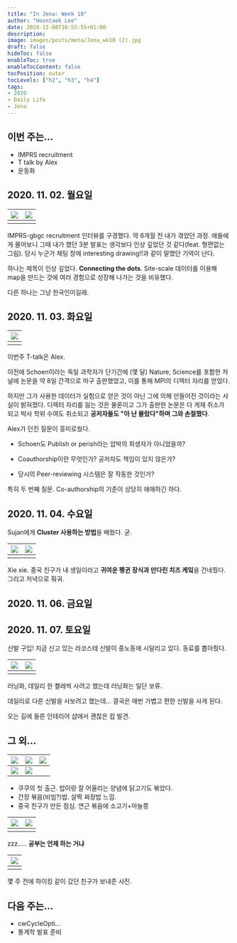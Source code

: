 ```yaml
---
title: "In Jena: Week 10"
author: "Hoontaek Lee"
date: 2020-11-08T16:55:55+01:00
description:
image: images/posts/meta/Jena_wk10 (2).jpg
draft: false
hideToc: false
enableToc: true
enableTocContent: false
tocPosition: outer
tocLevels: ["h2", "h3", "h4"]
tags:
- 2020
- Daily Life
- Jena
---
```


## 이번 주는...

- IMPRS recruitment
- T talk by Alex
- 운동화



## 2020. 11. 02. 월요일

| <img src="/en/posts/weekly_log_in_Jena/wk10/Jena_wk10 (2).png" style="zoom:100%;" /> | <img src="/en/posts/weekly_log_in_Jena/wk10/Jena_wk10 (3).png" style="zoom:100%;" /> |
| ------------------------------------------------------------ | ------------------------------------------------------------ |
|                                                              |                                                              |

IMPRS-gbgc recruitment 인터뷰를 구경했다. 약 6개월 전 내가 겪었던 과정. 애들에게 물어보니 그때 내가 했던 3분 발표는 생각보다 인상 깊었던 것 같다(feat. 형편없는 그림). 당시 누군가 채팅 창에 interesting drawing!!과 같이 말했던 기억이 난다.

하나는 제목이 인상 깊었다. **Connecting the dots**. Site-scale 데이터를 이용해 map을 만드는 것에 여러 경험으로 성장해 나가는 것을 비유했다.

다른 하나는 그냥 한국인이길래.



## 2020. 11. 03. 화요일

| <img src="/en/posts/weekly_log_in_Jena/wk10/Jena_wk10 (1).png" style="zoom:100%;" /> |
| ------------------------------------------------------------ |
|                                                              |

이번주 T-talk은 Alex. 

이전에 Schoen이라는 독일 과학자가 단기간에 (몇 달) Nature, Science를 포함한 저널에 논문을 약 8일 간격으로 마구 출판했었고, 이를 통해 MPI의 디렉터 자리를 얻었다.

하지만 그가 사용한 데이터가 실험으로 얻은 것이 아닌 그에 의해 만들어진 것이라는 사실이 밝혀졌다. 디렉터 자리를 잃는 것은 물론이고 그가 출판한 논문은 다 게재 취소가 되고 박사 학위 수여도 취소되고 **공저자들도 "아 난 몰랐다"하며 그와 손절했다**.

Alex가 던진 질문이 흥미로웠다.

- Schoen도 Publish or perish라는 압박의 희생자가 아니었을까?

- Coauthorship이란 무엇인가? 공저자도 책임이 있지 않은가?

- 당시의 Peer-reviewing 시스템은 잘 작동한 것인가?

특히 두 번째 질문. Co-authorship의 기준이 상당히 애매하긴 하다.



## 2020. 11. 04. 수요일

Sujan에게 **Cluster 사용하는 방법**을 배웠다. 굳.



| <img src="/en/posts/weekly_log_in_Jena/wk10/Jena_wk10 (2).jpg" style="zoom:100%;" /> | <img src="/en/posts/weekly_log_in_Jena/wk10/Jena_wk10 (6).jpg" style="zoom:100%;" /> |
| ------------------------------------------------------------ | ------------------------------------------------------------ |
|                                                              |                                                              |

Xie xie. 중국 친구가 내 생일이라고 **귀여운 펭귄 장식과 만다린 치즈 케잌**을 건네줬다. 그리고 저녁으로 훠궈.





## 2020. 11. 06. 금요일

 

## 2020. 11. 07. 토요일

신발 구입! 지금 신고 있는 라코스테 신발이 중노동에 시달리고 있다. 동료를 뽑아줬다.

| <img src="/en/posts/weekly_log_in_Jena/wk10/Jena_wk10 (10).jpg" style="zoom:100%;" /> | <img src="/en/posts/weekly_log_in_Jena/wk10/Jena_wk10 (9).jpg" style="zoom:100%;" /> |
| ------------------------------------------------------------ | ------------------------------------------------------------ |
|                                                              |                                                              |

러닝화, 데일리 한 켤레씩 사려고 했는데 러닝화는 일단 보류.

데일리로 다른 신발을 사보려고 했는데... 결국은 매번 가볍고 편한 신발을 사게 된다.

오는 길에 들른 인테리어 샵에서 괜찮은 컵 발견.



## 그 외...

| <img src="/en/posts/weekly_log_in_Jena/wk10/Jena_wk10 (3).jpg" style="zoom:100%;" /> | <img src="/en/posts/weekly_log_in_Jena/wk10/Jena_wk10 (4).jpg" style="zoom:100%;" /> | <img src="/en/posts/weekly_log_in_Jena/wk10/Jena_wk10 (5).jpg" style="zoom:100%;" /> |
| ------------------------------------------------------------ | ------------------------------------------------------------ | ------------------------------------------------------------ |
| <img src="/en/posts/weekly_log_in_Jena/wk10/Jena_wk10 (8).jpg" style="zoom:100%;" /> | <img src="/en/posts/weekly_log_in_Jena/wk10/Jena_wk10 (7).jpg" style="zoom:100%;" /> |                                                              |

- 쿠쿠의 첫 출근. 밥이랑 잘 어울리는 양념에 닭고기도 볶았다.
- 간장 볶음(비빔?)밥. 살짝 짜장밥 느낌.
- 중국 친구가 만든 점심. 연근 볶음에 소고기+마늘쫑



| <img src="/en/posts/weekly_log_in_Jena/wk10/Jena_wk10 (12).jpg" style="zoom:100%;" /> | <img src="/en/posts/weekly_log_in_Jena/wk10/Jena_wk10 (13).jpg" style="zoom:100%;" /> |
| ------------------------------------------------------------ | ------------------------------------------------------------ |
|                                                              |                                                              |

zzz..... **공부는 언제 하는 거냐**



| <img src="/en/posts/weekly_log_in_Jena/wk10/Jena_wk10 (11).jpg" style="zoom:100%;" /> |
| ------------------------------------------------------------ |
|                                                              |

몇 주 전에 하이킹 같이 갔던 친구가 보내준 사진.



## 다음 주는...

- cwCycleOpti...
- 통계학 발표 준비